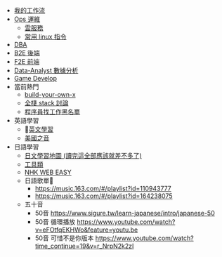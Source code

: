 <!-- layout: '' -->
<!-- title: '' -->
<!-- date: '' -->
<!-- tags: ['blog'] -->
<!-- sidebar -->

- [我的工作流](/workflow/README.md)
- [Ops 運維](/ops/README.md)
  - [雲服務](/ops/cloud/README.md)
  - [常用 linux 指令](/ops/linux/command.md)
- [DBA](/dba/README.md)
- [B2E 後端](/b2e/README.md)
- [F2E 前端](/f2e/README.md)
- [Data-Analyst 數據分析](/data-analyst/README.md)
- [Game Develop](/game/README.md)
- 當前熱門
  - [build-your-own-x](https://github.com/danistefanovic/build-your-own-x)
  - [全棧 stack 討論](https://news.ycombinator.com/item?id=18829557)
  - [程序員找工作黑名單](http://coder.shengxinjing.cn/tools/#%E9%9D%A0%E8%B0%B1%E7%9A%84%E5%B7%A5%E5%85%B7)
- 英語學習
  - [英文學習](https://byoungd.gitbook.io/english-level-up-tips/)
  - [美國之音](https://www.chinavoa.com/voa_special_english/)
- 日語學習
  - [日文學習地圖 (讀完這全部應該就差不多了)](https://www.sigure.tw/comprehensive-learning/mix/397-self-study-guides)
  - [工具類](https://blog-tw.amazingtalker.com/blog/2017/3/22/japanapp)
  - [NHK WEB EASY](https://www3.nhk.or.jp/news/easy/)
  - 日語歌單
    - https://music.163.com/#/playlist?id=110943777
    - https://music.163.com/#/playlist?id=164238075
  - 五十音
    - 50音 https://www.sigure.tw/learn-japanese/intro/japanese-50
    - 50音 循環播放 https://www.youtube.com/watch?v=eFOtfqEKHWo&feature=youtu.be
    - 50音 可惜不是你版本 https://www.youtube.com/watch?time_continue=19&v=r_NrpN2k2zI